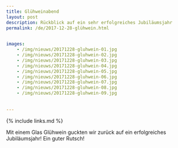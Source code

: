 ```yaml
---
title: Glühweinabend
layout: post
description: Rückblick auf ein sehr erfolgreiches Jubiläumsjahr
permalink: /de/2017-12-28-glühwein.html

    
images: 
    - /img/nieuws/20171228-gluhwein-01.jpg
    - /img/nieuws/20171228-gluhwein-02.jpg
    - /img/nieuws/20171228-gluhwein-03.jpg
    - /img/nieuws/20171228-gluhwein-04.jpg
    - /img/nieuws/20171228-gluhwein-05.jpg
    - /img/nieuws/20171228-gluhwein-06.jpg
    - /img/nieuws/20171228-gluhwein-07.jpg
    - /img/nieuws/20171228-gluhwein-08.jpg
    - /img/nieuws/20171228-gluhwein-09.jpg
    
    
---
```


{% include links.md %}

Mit einem Glas Glühwein guckten wir zurück auf ein erfolgreiches Jubiläumsjahr! Ein guter Rutsch!


